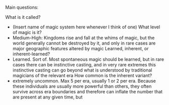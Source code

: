 Main questions:

What is it called?
- (Insert name of magic system here whenever I think of one)
What level of magic is it?
- Medium-High: Kingdoms rise and fall at the whims of magic, but the world generally cannot be destroyed by it, and only in rare cases are major geographic features altered by magic
Learned, inherent, or inherent-learned?
- Learned. Sort of. Most spontaneous magic should be learned, but in rare cases there can be instinctive casting, and in very rare extremes this instinctive casting can go beyond what is understood by traditional magicians of the relevant era
How common is the inherent variant?
- extremely uncommon. Max 5 per era, usually 1 or 2 per era. Because these individuals are usually more powerful than others, they often survive across era boundaries and therefore can inflate the number that are present at any given time, but 